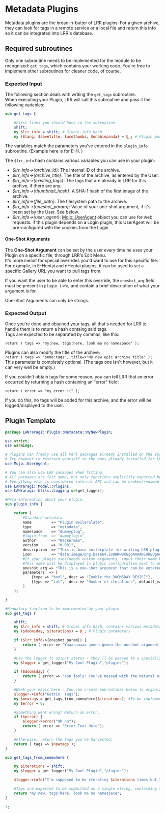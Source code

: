 # Metadata Plugins

Metadata plugins are the bread-n-butter of LRR plugins: For a given archive, they can look for tags in a remote service or a local file and return this info so it can be integrated into LRR's database.

## Required subroutines

Only one subroutine needs to be implemented for the module to be recognized: `get_tags`, which contains your working code. You're free to implement other subroutines for cleaner code, of course.

### Expected Input

The following section deals with writing the `get_tags` subroutine.  
When executing your Plugin, LRR will call this subroutine and pass it the following variables:

```perl
sub get_tags {

    #First lines you should have in the subroutine
    shift;
    my $lrr_info = shift; # Global info hash
    my ($lang, $savetitle, $usethumbs, $enablepanda) = @_; # Plugin parameters
```

The variables match the parameters you've entered in the `plugin_info` subroutine. \(Example here is for E-H.  )

The `$lrr_info` hash contains various variables you can use in your plugin:

* _$lrr\_info->{archive\_id}_: The internal ID of the archive.
* _$lrr\_info->{archive\_title}_: The title of the archive, as entered by the User. 
* _$lrr\_info->{existing\_tags}_: The tags that are already in LRR for this archive, if there are any.
* _$lrr\_info->{thumbnail\_hash}_: A SHA-1 hash of the first image of the archive.
* _$lrr\_info->{file\_path}_: The filesystem path to the archive.
* _$lrr\_info->{oneshot\_param}_: Value of your one-shot argument, if it's been set by the User. See below.
* _$lrr\_info->{user\_agent}_: [Mojo::UserAgent](https://mojolicious.org/perldoc/Mojo/UserAgent) object you can use for web requests. If this plugin depends on a Login plugin, this UserAgent will be pre-configured with the cookies from the Login.

#### One-Shot Arguments

The **One-Shot Argument** can be set by the user every time he uses your Plugin on a specific file, through LRR's Edit Menu.  
It's more meant for special overrides you'd want to use for this specific file:  
For example, in E-Hentai and nHentai plugins, it can be used to set a specific Gallery URL you want to pull tags from.

If you want the user to be able to enter this override, the `oneshot_arg` field must be present in `plugin_info`, and contain a brief description of what your argument is for.

One-Shot Arguments can only be strings.

### Expected Output

Once you're done and obtained your tags, all that's needed for LRR to handle them is to return a hash containg said tags.  
Tags are expected to be separated by commas, like this:

`return ( tags => "my:new, tags:here, look ma no namespace" );`

Plugins can also modify the title of the archive:  
`return ( tags => "some:tags", title=>"My new epic archive title" );`  
This parameter is completely optional. \(The tags one isn't however, but it can very well be empty.\)

If you couldn't obtain tags for some reason, you can tell LRR that an error occurred by returning a hash containing an "error" field:

`return ( error => "my error :(" );`

If you do this, no tags will be added for this archive, and the error will be logged/displayed to the user.

## Plugin Template

```perl
package LANraragi::Plugin::Metadata::MyNewPlugin;

use strict;
use warnings;

# Plugins can freely use all Perl packages already installed on the system 
# Try however to restrain yourself to the ones already installed for LRR (see tools/cpanfile) to avoid extra installations by the end-user.
use Mojo::UserAgent;

# You can also use LRR packages when fitting.
# All packages are fair game, but only functions explicitly exported by the Utils packages are supported between versions.
# Everything else is considered internal API and can be broken/renamed between versions.
use LANraragi::Model::Plugins;
use LANraragi::Utils::Logging qw(get_logger);

#Meta-information about your plugin.
sub plugin_info {

    return (
        #Standard metadata
        name         => "Plugin Boilerplate",
        type         => "metadata",
        namespace    => "dummyplug",
        #login_from  => "dummylogin",
        author       => "Hackerman",
        version      => "0.001",
        description  => "This is base boilerplate for writing LRR plugins.",
        icon         => "data:image/png;base64,iVBORw0KGgoAAAANSUhEUgAAABQAAAAUCAYAAACNiR0NAAAABmJLR0QAAAAAAAD5Q7t/AAAACXBI\nWXMAAAsTAAALEwEAmpwYAAAAB3RJTUUH4wYDFCYzptBwXAAAAB1pVFh0Q29tbWVudAAAAAAAQ3Jl\nYXRlZCB3aXRoIEdJTVBkLmUHAAAAjUlEQVQ4y82UwQ7AIAhDqeH/f7k7kRgmiozDPKppyisAkpTG\nM6T5vAQBCIAeQQBCUkiWRTV68KJZ1FuG5vY/oazYGdcWh7diy1Bml5We1yiMW4dmQr+W65mPjFjU\n5PMg2P9jKKvUdxWMU8neqYUW4cBpffnxi8TsXk/Qs8GkGGaWhmes1ZmNmr8kuMPwAJzzZSoHwxbF\nAAAAAElFTkSuQmCC",
        #If your plugin uses/needs custom arguments, input their name here. 
        #This name will be displayed in plugin configuration next to an input box for global arguments, and in archive edition for one-shot arguments.
        oneshot_arg => "This is a one-shot argument that can be entered by the user when executing this plugin on a file",
        parameters  => [
            {type => "bool", desc => "Enable the DOOMSDAY DEVICE"},
            {type => "int",  desc => "Number of iterations", default_value => "9001"}
        ]
    );

}

#Mandatory function to be implemented by your plugin
sub get_tags {

    shift;
    my $lrr_info = shift; # Global info hash, contains various metadata provided by LRR
    my ($doomsday, $iterations) = @_; # Plugin parameters

    if ($lrr_info->{oneshot_param}) {
        return ( error => "Yaaaaaaaaa gomen gomen the oneshot argument isn't implemented -- You entered ".$lrr_info->{oneshot_param}.", right ?");
    }

    #Use the logger to output status - they'll be passed to a specialized logfile and written to STDOUT.
    my $logger = get_logger("My Cool Plugin","plugins");

    if ($doomsday) {
        return ( error => "You fools! You've messed with the natural order!");
    }

    #Work your magic here - You can create subroutines below to organize the code better
    $logger->info("Gettin' tags");
    my $newtags = get_tags_from_somewhere($iterations); #To be implemented
    my $error = 0;

    #Something went wrong? Return an error.
    if ($error) {
        $logger->error("Oh no");
        return ( error => "Error Text Here");
    }

    #Otherwise, return the tags you've harvested.
    return ( tags => $newtags );
}

sub get_tags_from_somewhere {

    my $iterations = shift;
    my $logger = get_logger("My Cool Plugin","plugins");

    $logger->info("I'm supposed to be iterating $iterations times but I don't give a damn my man");

    #Tags are expected to be submitted as a single string, containing tags split up by commas. Namespaces are optional.
    return "my:new, tags:here, look ma no namespace"; 
}

1;
```

